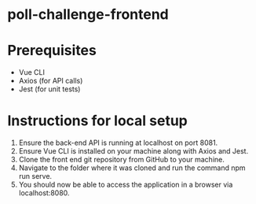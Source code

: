 # poll-challenge-frontend

# Prerequisites
- Vue CLI
- Axios (for API calls)
- Jest (for unit tests)

# Instructions for local setup
1. Ensure the back-end API is running at localhost on port 8081.
2. Ensure Vue CLI is installed on your machine along with Axios and Jest.
3. Clone the front end git repository from GitHub to your machine.
4. Navigate to the folder where it was cloned and run the command npm run serve.
5. You should now be able to access the application in a browser via localhost:8080.